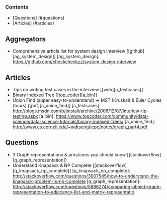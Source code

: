 ### Contents
* [Questions] (#questions)
* [Articles] (#articles)

## Aggregators 
* Comprehensive article list for system design interview [[github][ag_system_design]]
[ag_system_design]: https://github.com/checkcheckzz/system-design-interview

## Articles
* Tips on writing test cases in the interview [[web][a_testcases]]
* Binary Indexed Tree [[top_coder][a_bin]]
* Union Find (super easy-to-understand) -> MST (Kruskal) & Euler Cycles (tours) [[pdf][a_union_find]]
[a_testcases]: http://blogs.msdn.com/b/jmstall/archive/2006/12/07/interiew-tip-testing.aspx
[a_bin]: https://www.topcoder.com/community/data-science/data-science-tutorials/binary-indexed-trees/
[a_union_find]: http://www.cs.cornell.edu/~wdtseng/icpc/notes/graph_part4.pdf

## Questions
* 3 Graph representations & pros/cons you should know [[stackoverflow][q_graph_representation]]
* Understand Knapsack & NP Complete [[stackoverflow][q_knapsack_np_complete]]
[q_knapsack_np_complete]: http://stackoverflow.com/questions/3907545/how-to-understand-the-knapsack-problem-is-np-complete
[q_graph_representation]: http://stackoverflow.com/questions/5886274/comparing-object-graph-representation-to-adjacency-list-and-matrix-representatio
